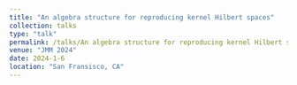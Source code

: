 ```yaml
---
title: "An algebra structure for reproducing kernel Hilbert spaces"
collection: talks
type: "talk"
permalink: /talks/An algebra structure for reproducing kernel Hilbert spaces
venue: "JMM 2024"
date: 2024-1-6
location: "San Fransisco, CA"
---
```

